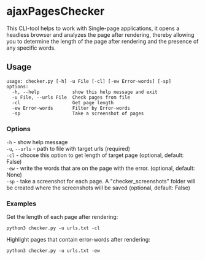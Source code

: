 # ajaxPagesChecker
This CLI-tool helps to work with Single-page applications, it opens a headless browser and analyzes the page after rendering, thereby allowing you to determine the length of the page after rendering and the presence of any specific words. 
 
## Usage
```
usage: checker.py [-h] -u File [-cl] [-ew Error-words] [-sp]
options:
  -h, --help            show this help message and exit
  -u File, --urls File  Check pages from file
  -cl                   Get page length
  -ew Error-words       Filter by Error-words
  -sp                   Take a screenshot of pages
```
### Options
`-h` - show help message  
`-u`, `--urls` - path to file with target urls (required)  
`-cl` - choose this option to get length of target page (optional, default: False)  
`-ew` - write the words that are on the page with the error. (optional, default: None)  
`-sp` - take a screenshot for each page. A "checker_screenshots" folder will be created where the screenshots will be saved (optional, default: False)

### Examples
Get the length of each page after rendering:
```shell
python3 checker.py -u urls.txt -cl
```
Highlight pages that contain error-words after rendering:
```shell
python3 checker.py -u urls.txt -ew
```
